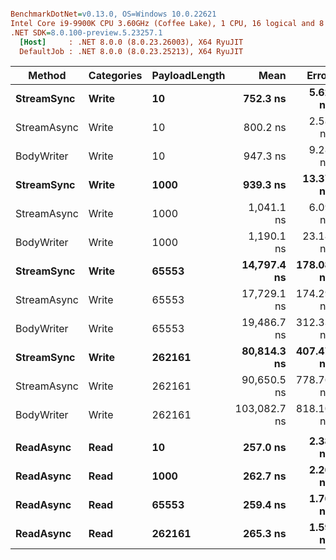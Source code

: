``` ini

BenchmarkDotNet=v0.13.0, OS=Windows 10.0.22621
Intel Core i9-9900K CPU 3.60GHz (Coffee Lake), 1 CPU, 16 logical and 8 physical cores
.NET SDK=8.0.100-preview.5.23257.1
  [Host]     : .NET 8.0.0 (8.0.23.26003), X64 RyuJIT
  DefaultJob : .NET 8.0.0 (8.0.23.25213), X64 RyuJIT


```
|      Method | Categories | PayloadLength |         Mean |     Error |    StdDev |   Gen 0 |   Gen 1 |   Gen 2 | Allocated |
|------------ |----------- |-------------- |-------------:|----------:|----------:|--------:|--------:|--------:|----------:|
|  **StreamSync** |      **Write** |            **10** |     **752.3 ns** |   **5.62 ns** |   **5.25 ns** |  **0.0477** |       **-** |       **-** |     **400 B** |
| StreamAsync |      Write |            10 |     800.2 ns |   2.58 ns |   2.29 ns |  0.0477 |       - |       - |     400 B |
|  BodyWriter |      Write |            10 |     947.3 ns |   9.28 ns |   7.75 ns |  0.0935 |       - |       - |     784 B |
|  **StreamSync** |      **Write** |          **1000** |     **939.3 ns** |  **13.37 ns** |  **11.85 ns** |  **0.1659** |       **-** |       **-** |   **1,392 B** |
| StreamAsync |      Write |          1000 |   1,041.1 ns |   6.09 ns |   4.76 ns |  0.1659 |       - |       - |   1,392 B |
|  BodyWriter |      Write |          1000 |   1,190.1 ns |  23.18 ns |  21.69 ns |  0.2117 |       - |       - |   1,776 B |
|  **StreamSync** |      **Write** |         **65553** |  **14,797.4 ns** | **178.08 ns** | **166.57 ns** |  **7.8735** |  **1.5717** |       **-** |  **65,952 B** |
| StreamAsync |      Write |         65553 |  17,729.1 ns | 174.29 ns | 163.04 ns |  7.8735 |  1.5564 |       - |  65,952 B |
|  BodyWriter |      Write |         65553 |  19,486.7 ns | 312.33 ns | 276.87 ns |  8.1177 |  1.6174 |       - |  68,482 B |
|  **StreamSync** |      **Write** |        **262161** |  **80,814.3 ns** | **407.47 ns** | **381.15 ns** | **72.2656** | **72.1436** | **72.1436** | **263,057 B** |
| StreamAsync |      Write |        262161 |  90,650.5 ns | 778.76 ns | 728.45 ns | 72.7539 | 72.6318 | 72.6318 | 263,090 B |
|  BodyWriter |      Write |        262161 | 103,082.7 ns | 818.10 ns | 638.72 ns | 73.8525 | 72.6318 | 72.6318 | 272,117 B |
|             |            |               |              |           |           |         |         |         |           |
|   **ReadAsync** |       **Read** |            **10** |     **257.0 ns** |   **2.38 ns** |   **2.11 ns** |  **0.0248** |       **-** |       **-** |     **208 B** |
|   **ReadAsync** |       **Read** |          **1000** |     **262.7 ns** |   **2.26 ns** |   **2.00 ns** |  **0.0248** |       **-** |       **-** |     **208 B** |
|   **ReadAsync** |       **Read** |         **65553** |     **259.4 ns** |   **1.76 ns** |   **1.56 ns** |  **0.0248** |       **-** |       **-** |     **208 B** |
|   **ReadAsync** |       **Read** |        **262161** |     **265.3 ns** |   **1.59 ns** |   **1.33 ns** |  **0.0248** |       **-** |       **-** |     **208 B** |
